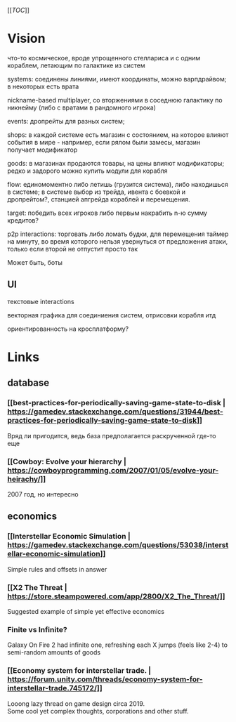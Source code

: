[[_TOC_]]

# Vision

что-то космическое, вроде упрощенного стеллариса и с одним кораблем, летающим по галактике из систем

systems: 
соединены линиями, имеют координаты, можно варпдрайвом; в некоторых есть врата

nickname-based multiplayer, со вторжениями в соседнюю галактику по никнейму (либо с вратами в рандомного игрока)

events:
дропрейты для разных систем;

shops: в каждой системе есть магазин с состоянием, на которое влияют события в мире - например, если рялом были замесы, магазин получает модификатор

goods: в магазинах продаются товары, на цены влияют модификаторы; редко и задорого можно купить модули для корабля

flow: единомоментно либо летишь (грузится система), либо находишься в системе; в системе выбор из трейда, ивента с боевкой и дропрейтом?, станцией апгрейда кораблей и перемещения.

target: победить всех игроков либо первым накрабить n-ю сумму кредитов?

p2p interactions: торговать либо ломать будки, для перемещения таймер на минуту, во время которого нельзя увернуться от предложения атаки, только если второй не отпустит просто так

Может быть, боты

## UI

текстовые interactions

векторная графика для соединиения систем, отрисовки корабля итд

ориентированность на кросплатформу?

# Links

## database

### [[best-practices-for-periodically-saving-game-state-to-disk | https://gamedev.stackexchange.com/questions/31944/best-practices-for-periodically-saving-game-state-to-disk]]
Вряд ли пригодится, ведь база предполагается раскрученной где-то еще

### [[Cowboy: Evolve your hierarchy | https://cowboyprogramming.com/2007/01/05/evolve-your-heirachy/]]
2007 год, но интересно

## economics

### [[Interstellar Economic Simulation | https://gamedev.stackexchange.com/questions/53038/interstellar-economic-simulation]]
Simple rules and offsets in answer

### [[X2 The Threat | https://store.steampowered.com/app/2800/X2_The_Threat/]]
Suggested example of simple yet effective economics

### Finite vs Infinite?
Galaxy On Fire 2 had infinite one, refreshing each X jumps (feels like 2-4) to semi-random amounts of goods

### [[Economy system for interstellar trade. | https://forum.unity.com/threads/economy-system-for-interstellar-trade.745172/]]
Looong lazy thread on game design circa 2019.  
Some cool yet complex thoughts, corporations and other stuff.
